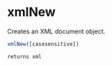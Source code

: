# xmlNew

Creates an XML document object.

```javascript
xmlNew([casesensitive])
```

```javascript
returns xml
```
